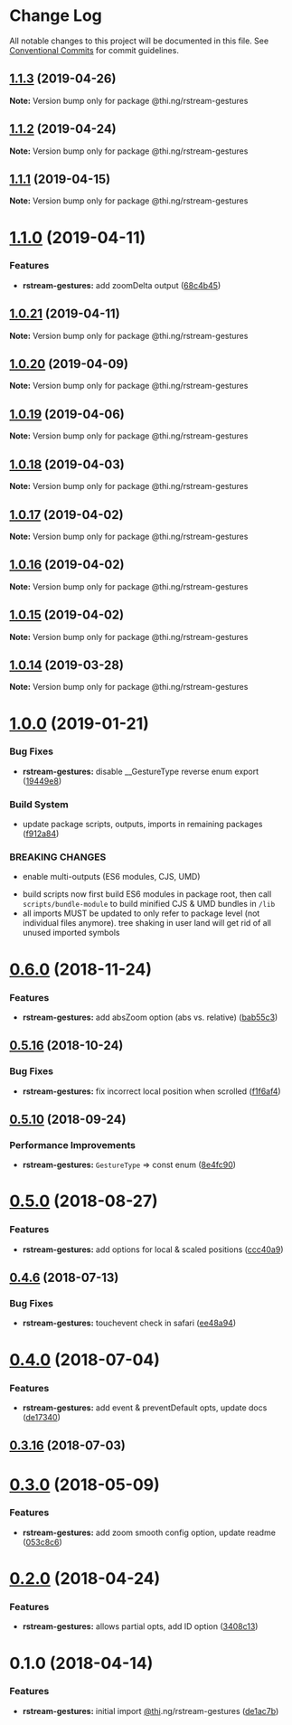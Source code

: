 # Change Log

All notable changes to this project will be documented in this file.
See [Conventional Commits](https://conventionalcommits.org) for commit guidelines.

## [1.1.3](https://github.com/thi-ng/umbrella/compare/@thi.ng/rstream-gestures@1.1.2...@thi.ng/rstream-gestures@1.1.3) (2019-04-26)

**Note:** Version bump only for package @thi.ng/rstream-gestures





## [1.1.2](https://github.com/thi-ng/umbrella/compare/@thi.ng/rstream-gestures@1.1.1...@thi.ng/rstream-gestures@1.1.2) (2019-04-24)

**Note:** Version bump only for package @thi.ng/rstream-gestures





## [1.1.1](https://github.com/thi-ng/umbrella/compare/@thi.ng/rstream-gestures@1.1.0...@thi.ng/rstream-gestures@1.1.1) (2019-04-15)

**Note:** Version bump only for package @thi.ng/rstream-gestures





# [1.1.0](https://github.com/thi-ng/umbrella/compare/@thi.ng/rstream-gestures@1.0.21...@thi.ng/rstream-gestures@1.1.0) (2019-04-11)


### Features

* **rstream-gestures:** add zoomDelta output ([68c4b45](https://github.com/thi-ng/umbrella/commit/68c4b45))





## [1.0.21](https://github.com/thi-ng/umbrella/compare/@thi.ng/rstream-gestures@1.0.20...@thi.ng/rstream-gestures@1.0.21) (2019-04-11)

**Note:** Version bump only for package @thi.ng/rstream-gestures





## [1.0.20](https://github.com/thi-ng/umbrella/compare/@thi.ng/rstream-gestures@1.0.19...@thi.ng/rstream-gestures@1.0.20) (2019-04-09)

**Note:** Version bump only for package @thi.ng/rstream-gestures





## [1.0.19](https://github.com/thi-ng/umbrella/compare/@thi.ng/rstream-gestures@1.0.18...@thi.ng/rstream-gestures@1.0.19) (2019-04-06)

**Note:** Version bump only for package @thi.ng/rstream-gestures





## [1.0.18](https://github.com/thi-ng/umbrella/compare/@thi.ng/rstream-gestures@1.0.17...@thi.ng/rstream-gestures@1.0.18) (2019-04-03)

**Note:** Version bump only for package @thi.ng/rstream-gestures





## [1.0.17](https://github.com/thi-ng/umbrella/compare/@thi.ng/rstream-gestures@1.0.16...@thi.ng/rstream-gestures@1.0.17) (2019-04-02)

**Note:** Version bump only for package @thi.ng/rstream-gestures





## [1.0.16](https://github.com/thi-ng/umbrella/compare/@thi.ng/rstream-gestures@1.0.15...@thi.ng/rstream-gestures@1.0.16) (2019-04-02)

**Note:** Version bump only for package @thi.ng/rstream-gestures





## [1.0.15](https://github.com/thi-ng/umbrella/compare/@thi.ng/rstream-gestures@1.0.14...@thi.ng/rstream-gestures@1.0.15) (2019-04-02)

**Note:** Version bump only for package @thi.ng/rstream-gestures





## [1.0.14](https://github.com/thi-ng/umbrella/compare/@thi.ng/rstream-gestures@1.0.13...@thi.ng/rstream-gestures@1.0.14) (2019-03-28)

**Note:** Version bump only for package @thi.ng/rstream-gestures







# [1.0.0](https://github.com/thi-ng/umbrella/compare/@thi.ng/rstream-gestures@0.6.9...@thi.ng/rstream-gestures@1.0.0) (2019-01-21)


### Bug Fixes

* **rstream-gestures:** disable __GestureType reverse enum export ([19449e8](https://github.com/thi-ng/umbrella/commit/19449e8))


### Build System

* update package scripts, outputs, imports in remaining packages ([f912a84](https://github.com/thi-ng/umbrella/commit/f912a84))


### BREAKING CHANGES

* enable multi-outputs (ES6 modules, CJS, UMD)

- build scripts now first build ES6 modules in package root, then call
  `scripts/bundle-module` to build minified CJS & UMD bundles in `/lib`
- all imports MUST be updated to only refer to package level
  (not individual files anymore). tree shaking in user land will get rid of
  all unused imported symbols


# [0.6.0](https://github.com/thi-ng/umbrella/compare/@thi.ng/rstream-gestures@0.5.18...@thi.ng/rstream-gestures@0.6.0) (2018-11-24)


### Features

* **rstream-gestures:** add absZoom option (abs vs. relative) ([bab55c3](https://github.com/thi-ng/umbrella/commit/bab55c3))


## [0.5.16](https://github.com/thi-ng/umbrella/compare/@thi.ng/rstream-gestures@0.5.15...@thi.ng/rstream-gestures@0.5.16) (2018-10-24)


### Bug Fixes

* **rstream-gestures:** fix incorrect local position when scrolled ([f1f6af4](https://github.com/thi-ng/umbrella/commit/f1f6af4))


<a name="0.5.10"></a>
## [0.5.10](https://github.com/thi-ng/umbrella/compare/@thi.ng/rstream-gestures@0.5.9...@thi.ng/rstream-gestures@0.5.10) (2018-09-24)


### Performance Improvements

* **rstream-gestures:** `GestureType` => const enum ([8e4fc90](https://github.com/thi-ng/umbrella/commit/8e4fc90))


<a name="0.5.0"></a>
# [0.5.0](https://github.com/thi-ng/umbrella/compare/@thi.ng/rstream-gestures@0.4.18...@thi.ng/rstream-gestures@0.5.0) (2018-08-27)


### Features

* **rstream-gestures:** add options for local & scaled positions ([ccc40a9](https://github.com/thi-ng/umbrella/commit/ccc40a9))


<a name="0.4.6"></a>
## [0.4.6](https://github.com/thi-ng/umbrella/compare/@thi.ng/rstream-gestures@0.4.5...@thi.ng/rstream-gestures@0.4.6) (2018-07-13)


### Bug Fixes

* **rstream-gestures:** touchevent check in safari ([ee48a94](https://github.com/thi-ng/umbrella/commit/ee48a94))


<a name="0.4.0"></a>
# [0.4.0](https://github.com/thi-ng/umbrella/compare/@thi.ng/rstream-gestures@0.3.16...@thi.ng/rstream-gestures@0.4.0) (2018-07-04)


### Features

* **rstream-gestures:** add event & preventDefault opts, update docs ([de17340](https://github.com/thi-ng/umbrella/commit/de17340))




<a name="0.3.16"></a>
## [0.3.16](https://github.com/thi-ng/umbrella/compare/@thi.ng/rstream-gestures@0.3.15...@thi.ng/rstream-gestures@0.3.16) (2018-07-03)


<a name="0.3.0"></a>
# [0.3.0](https://github.com/thi-ng/umbrella/compare/@thi.ng/rstream-gestures@0.2.5...@thi.ng/rstream-gestures@0.3.0) (2018-05-09)


### Features

* **rstream-gestures:** add zoom smooth config option, update readme ([053c8c6](https://github.com/thi-ng/umbrella/commit/053c8c6))


<a name="0.2.0"></a>
# [0.2.0](https://github.com/thi-ng/umbrella/compare/@thi.ng/rstream-gestures@0.1.9...@thi.ng/rstream-gestures@0.2.0) (2018-04-24)


### Features

* **rstream-gestures:** allows partial opts, add ID option ([3408c13](https://github.com/thi-ng/umbrella/commit/3408c13))


<a name="0.1.0"></a>
# 0.1.0 (2018-04-14)


### Features

* **rstream-gestures:** initial import [@thi](https://github.com/thi).ng/rstream-gestures ([de1ac7b](https://github.com/thi-ng/umbrella/commit/de1ac7b))
